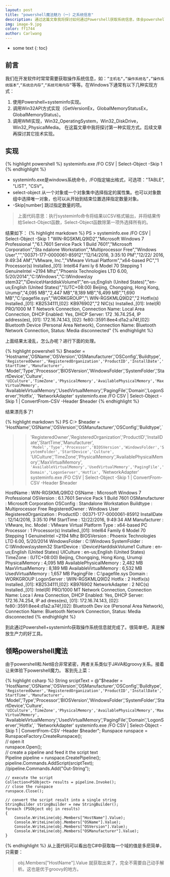```yaml
---
layout: post
title: "powershell魔法魅力（一）之系统信息"
description: 通过这篇文章我将探讨如何通过Powershell获取系统信息，体会powershell的魔法魅力。 
img: image-9.jpg
color: ff1744
author: Carlwang
---
```


* some text
{: toc}

## 前言
我们在开发软件时常常需要获取操作系统信息，如：``”主机名“``，``”操作系统名“``，``”操作系统版本“``,``“系统总内存”``,``“系统可用内存”``等等。在Windows下通常有以下几种实现方式：

1. 使用Powershell+systeminfo实现。
2. 调用Win32API方式实现（GetVersionEx，GlobalMemoryStatusEx，GlobalMemoryStatus）。
3. 调用WMI实现，Win32_OperatingSystem，Win32_DiskDrive，Win32_PhysicalMedia。
在这篇文章中我将探讨第一种实现方式。后续文章再探讨其它技术实现。

## 实现
{% highlight powershell %}
systeminfo.exe /FO CSV |
  Select-Object -Skip 1
{% endhighlight %}
- systeminfo.exe是windows系统命令，/FO指定输出格式，可选项："TABLE", "LIST", "CSV"。
- select-object 从一个对象或一个对象集中选择指定的属性集。也可以对象数组中选择唯一对象，也可以从开始到结束位置选择指定数量对象。
- -Skip[number] 跳过指定数量的项。



> 上面代码意思：执行systeminfo命令将结果以CSV格式输出，并将结果传给Select-Object函数，Select-Object函数除第一项外选择所有的。

结果如下：
{% highlight markdown %}
PS > systeminfo.exe /FO CSV | Select-Object -Skip 1
"WIN-RGSKMLQ9ID2","Microsoft Windows 7 Professional ","6.1.7601 Service Pack 1 Build 7601","Microsoft Corporation","Sta
ndalone Workstation","Multiprocessor Free","Windows User","","00371-177-0000061-85912","12/14/2016, 3:35:10 PM","12/22/
2016, 9:49:34 AM","VMware, Inc.","VMware Virtual Platform","x64-based PC","1 Processor(s) Installed.,[01]: Intel64 Fami
ly 6 Model 70 Stepping 1 GenuineIntel ~2194 Mhz","Phoenix Technologies LTD 6.00, 5/20/2014","C:\Windows","C:\Windows\sy
stem32","\Device\HarddiskVolume1","en-us;English (United States)","en-us;English (United States)","(UTC+08:00) Beijing,
 Chongqing, Hong Kong, Urumqi","4,095 MB","2,447 MB","8,189 MB","6,499 MB","1,690 MB","C:\pagefile.sys","WORKGROUP","\\
WIN-RGSKMLQ9ID2","2 Hotfix(s) Installed.,[01]: KB2534111,[02]: KB976902","2 NIC(s) Installed.,[01]: Intel(R) PRO/1000 M
T Network Connection,      Connection Name: Local Area Connection,      DHCP Enabled:    Yes,      DHCP Server:     172
.16.74.254,      IP address(es),      [01]: 172.16.74.143,      [02]: fe80::3591:8ee4:d1a2:a74f,[02]: Bluetooth Device
(Personal Area Network),      Connection Name: Bluetooth Network Connection,      Status:          Media disconnected"
{% endhighlight %}

上面结果太凌乱，怎么办呢？进行下面的处理。

{% highlight powershell %}
$header = 'Hostname','OSName','OSVersion','OSManufacturer','OSConfig','Buildtype',`
'RegisteredOwner','RegisteredOrganization','ProductID','InstallDate','StartTime','Manufacturer',`
'Model','Type','Processor','BIOSVersion','WindowsFolder','SystemFolder','StartDevice','Culture',`
'UICulture','TimeZone','PhysicalMemory','AvailablePhysicalMemory','MaxVirtualMemory',`
'AvailableVirtualMemory','UsedVirtualMemory','PagingFile','Domain','LogonServer','Hotfix',`
'NetworkAdapter'
systeminfo.exe /FO CSV |
  Select-Object -Skip 1 |
  ConvertFrom-CSV -Header $header
{% endhighlight %}

结果漂亮多了!

{% highlight markdown %}
PS C:\> $header = 'HostName','OSName','OSVersion','OSManufacturer','OSConfig','Buildtype',`
>> 'RegisteredOwner','RegisteredOrganization','ProductID','InstallDate','StartTime','Manufacturer',`
>> 'Model','Type','Processor','BIOSVersion','WindowsFolder','SystemFolder','StartDevice','Culture',`
>> 'UICulture','TimeZone','PhysicalMemory','AvailablePhysicalMemory','MaxVirtualMemory',`
>> 'AvailableVirtualMemory','UsedVirtualMemory','PagingFile','Domain','LogonServer','Hotfix',`
>> 'NetworkAdapter'
>> systeminfo.exe /FO CSV |
>>   Select-Object -Skip 1 |
>>   ConvertFrom-CSV -Header $header
>>


HostName                : WIN-RGSKMLQ9ID2
OSName                  : Microsoft Windows 7 Professional
OSVersion               : 6.1.7601 Service Pack 1 Build 7601
OSManufacturer          : Microsoft Corporation
OSConfig                : Standalone Workstation
Buildtype               : Multiprocessor Free
RegisteredOwner         : Windows User
RegisteredOrganization  :
ProductID               : 00371-177-0000061-85912
InstallDate             : 12/14/2016, 3:35:10 PM
StartTime               : 12/22/2016, 9:49:34 AM
Manufacturer            : VMware, Inc.
Model                   : VMware Virtual Platform
Type                    : x64-based PC
Processor               : 1 Processor(s) Installed.,[01]: Intel64 Family 6 Model 70 Stepping 1 GenuineIntel ~2194 Mhz
BIOSVersion             : Phoenix Technologies LTD 6.00, 5/20/2014
WindowsFolder           : C:\Windows
SystemFolder            : C:\Windows\system32
StartDevice             : \Device\HarddiskVolume1
Culture                 : en-us;English (United States)
UICulture               : en-us;English (United States)
TimeZone                : (UTC+08:00) Beijing, Chongqing, Hong Kong, Urumqi
PhysicalMemory          : 4,095 MB
AvailablePhysicalMemory : 2,482 MB
MaxVirtualMemory        : 8,189 MB
AvailableVirtualMemory  : 6,532 MB
UsedVirtualMemory       : 1,657 MB
PagingFile              : C:\pagefile.sys
Domain                  : WORKGROUP
LogonServer             : \\WIN-RGSKMLQ9ID2
Hotfix                  : 2 Hotfix(s) Installed.,[01]: KB2534111,[02]: KB976902
NetworkAdapter          : 2 NIC(s) Installed.,[01]: Intel(R) PRO/1000 MT Network Connection,      Connection Name: Loca
                          l Area Connection,      DHCP Enabled:    Yes,      DHCP Server:     172.16.74.254,      IP ad
                          dress(es),      [01]: 172.16.74.143,      [02]: fe80::3591:8ee4:d1a2:a74f,[02]: Bluetooth Dev
                          ice (Personal Area Network),      Connection Name: Bluetooth Network Connection,      Status:
                                    Media disconnected
{% endhighlight %}

到此通过Powershell+systeminfo获取操作系统信息就完成了。很简单吧，真是解放生产力的好工具。

## 领略powershell魔法
由于powershell和.Net结合非常紧密，两者关系类似于JAVA和groovy关系。接着让来体验下powershell魔力。
客到先上菜：

{% highlight csharp %}
	String srciptText = @"$header = 'HostName','OSName','OSVersion','OSManufacturer','OSConfig','Buildtype',`
	'RegisteredOwner','RegisteredOrganization','ProductID','InstallDate','StartTime','Manufacturer',`
	'Model','Type','Processor','BIOSVersion','WindowsFolder','SystemFolder','StartDevice','Culture',`
	'UICulture','TimeZone','PhysicalMemory','AvailablePhysicalMemory','MaxVirtualMemory',`
	'AvailableVirtualMemory','UsedVirtualMemory','PagingFile','Domain','LogonServer','Hotfix',`
	'NetworkAdapter'
	systeminfo.exe /FO CSV |
	  Select-Object -Skip 1 |
	  ConvertFrom-CSV -Header $header";
    Runspace runspace = RunspaceFactory.CreateRunspace();  
    // open it  
    runspace.Open();  
    // create a pipeline and feed it the script text  
    Pipeline pipeline = runspace.CreatePipeline();
    pipeline.Commands.AddScript(srciptText);  
    //pipeline.Commands.Add("Out-String");  

    // execute the script  
    Collection<PSObject> results = pipeline.Invoke();  
    // close the runspace  
    runspace.Close();  

    // convert the script result into a single string  
    StringBuilder stringBuilder = new StringBuilder();  
    foreach (PSObject obj in results)
    {
        Console.WriteLine(obj.Members["HostName"].Value);
        Console.WriteLine(obj.Members["OSName"].Value);
        Console.WriteLine(obj.Members["OSVersion"].Value);
        Console.WriteLine(obj.Members["OSManufacturer"].Value);
    }
{% endhighlight %}
从上面代码可以看出在C#中获取每一个域的值是多麽简单，只需要：
> obj.Members["HostName"].Value
就获取出来了，完全不需要自己动手解析。这也是优于groovy的地方。